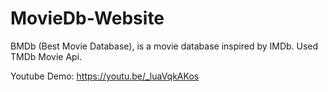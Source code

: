# MovieDb-Website

BMDb (Best Movie Database), is a movie database inspired by IMDb. Used TMDb Movie Api.

Youtube Demo:
https://youtu.be/_luaVqkAKos
